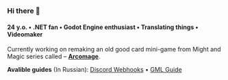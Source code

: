 ### Hi there 👋

#### 24 y.o. • .NET fan • Godot Engine enthusiast • Translating things • Videomaker

Currently working on remaking an old good card mini-game from Might and Magic series called – [**Arcomage**](https://github.com/DarkPro1337/arcomage).

**Avalible guides** (In Russian): [Discord Webhooks](https://darkpro1337.github.io/discord-webhooks) • [GML Guide](https://darkpro1337.github.io/gml-guide/)
